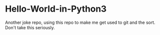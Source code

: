 # Hello-World-in-Python3
Another joke repo, using this repo to make me get used to git and the sort. Don't take this seriously.
